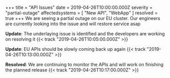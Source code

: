 +++
title = "API Issues"
date = 2019-04-26T10:00:00.000Z
severity = "partial-outage"
affectedsystems = [
  "New API",
  "WebApp"
]
resolved = true
+++
We are seeing a partial outage on our EU cluster. Our engineers are currently looking into the issue and will restore service asap

**Update**: The underlaying issue is identified and the developers are working on resolving it {{< track "2019-04-26T10:05:00.000Z" >}}

**Update**: EU APIs should be slowly coming back up again {{< track "2019-04-26T10:13:00.000Z" >}}

**Resolved**: We are continuing to monitor the APIs and will work on finishing the planned release {{< track "2019-04-26T10:17:00.000Z" >}}